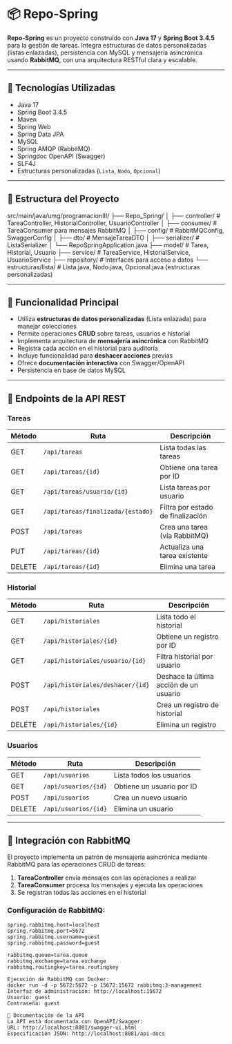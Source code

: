 # 📦 Repo-Spring

**Repo-Spring** es un proyecto construido con **Java 17** y **Spring Boot 3.4.5** para la gestión de tareas. Integra estructuras de datos personalizadas (listas enlazadas), persistencia con MySQL y mensajería asincrónica usando **RabbitMQ**, con una arquitectura RESTful clara y escalable.

---

## 🔧 Tecnologías Utilizadas

- Java 17  
- Spring Boot 3.4.5  
- Maven  
- Spring Web
- Spring Data JPA
- MySQL  
- Spring AMQP (RabbitMQ)  
- Springdoc OpenAPI (Swagger)
- SLF4J  
- Estructuras personalizadas (`Lista`, `Nodo`, `Opcional`)

---

## 📁 Estructura del Proyecto
src/main/java/umg/programacionIII/ 
├── Repo_Spring/ │ ├── controller/ # TareaController, HistorialController, UsuarioController │ ├── consumer/ # TareaConsumer para mensajes RabbitMQ │ ├── config/ # RabbitMQConfig, SwaggerConfig │ ├── dto/ # MensajeTareaDTO │ ├── serializer/ # ListaSerializer │ └── RepoSpringApplication.java ├── model/ # Tarea, Historial, Usuario ├── service/ # TareaService, HistorialService, UsuarioService ├── repository/ # Interfaces para acceso a datos └── estructuras/lista/ # Lista.java, Nodo.java, Opcional.java (estructuras personalizadas)

---

## 🧠 Funcionalidad Principal

- Utiliza **estructuras de datos personalizadas** (Lista enlazada) para manejar colecciones
- Permite operaciones **CRUD** sobre tareas, usuarios e historial
- Implementa arquitectura de **mensajería asincrónica** con RabbitMQ
- Registra cada acción en el historial para auditoría
- Incluye funcionalidad para **deshacer acciones** previas
- Ofrece **documentación interactiva** con Swagger/OpenAPI
- Persistencia en base de datos MySQL

---

## 📡 Endpoints de la API REST

### Tareas
| Método | Ruta                            | Descripción                          |
|--------|--------------------------------|--------------------------------------|
| GET    | `/api/tareas`                  | Lista todas las tareas               |
| GET    | `/api/tareas/{id}`             | Obtiene una tarea por ID             |
| GET    | `/api/tareas/usuario/{id}`     | Lista tareas por usuario             |
| GET    | `/api/tareas/finalizada/{estado}` | Filtra por estado de finalización |
| POST   | `/api/tareas`                  | Crea una tarea (vía RabbitMQ)        |
| PUT    | `/api/tareas/{id}`             | Actualiza una tarea existente        |
| DELETE | `/api/tareas/{id}`             | Elimina una tarea                    |

### Historial
| Método | Ruta                            | Descripción                          |
|--------|--------------------------------|--------------------------------------|
| GET    | `/api/historiales`             | Lista todo el historial              |
| GET    | `/api/historiales/{id}`        | Obtiene un registro por ID           |
| GET    | `/api/historiales/usuario/{id}`| Filtra historial por usuario         |
| POST   | `/api/historiales/deshacer/{id}`| Deshace la última acción de un usuario |
| POST   | `/api/historiales`             | Crea un registro de historial        |
| DELETE | `/api/historiales/{id}`        | Elimina un registro                  |

### Usuarios
| Método | Ruta                            | Descripción                          |
|--------|--------------------------------|--------------------------------------|
| GET    | `/api/usuarios`                | Lista todos los usuarios             |
| GET    | `/api/usuarios/{id}`           | Obtiene un usuario por ID            |
| POST   | `/api/usuarios`                | Crea un nuevo usuario                |
| DELETE | `/api/usuarios/{id}`           | Elimina un usuario                   |

---

## 📨 Integración con RabbitMQ

El proyecto implementa un patrón de mensajería asincrónica mediante RabbitMQ para las operaciones CRUD de tareas:

1. **TareaController** envía mensajes con las operaciones a realizar
2. **TareaConsumer** procesa los mensajes y ejecuta las operaciones
3. Se registran todas las acciones en el historial

### Configuración de RabbitMQ:

```properties
spring.rabbitmq.host=localhost
spring.rabbitmq.port=5672
spring.rabbitmq.username=guest
spring.rabbitmq.password=guest

rabbitmq.queue=tarea.queue
rabbitmq.exchange=tarea.exchange
rabbitmq.routingkey=tarea.routingkey

Ejecución de RabbitMQ con Docker: 
docker run -d -p 5672:5672 -p 15672:15672 rabbitmq:3-management
Interfaz de administración: http://localhost:15672
Usuario: guest
Contraseña: guest

📝 Documentación de la API
La API está documentada con OpenAPI/Swagger:  
URL: http://localhost:8081/swagger-ui.html
Especificación JSON: http://localhost:8081/api-docs
